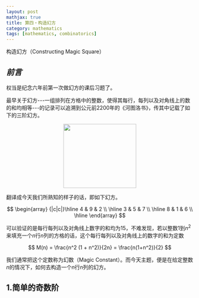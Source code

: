 ```yaml
---
layout: post
mathjax: true
title: 算四・构造幻方
category: mathematics
tags: [mathematics, combinatorics]
---
```


构造幻方（Constructing Magic Square）

## ***前言***
权当是纪念六年前第一次做幻方的课后习题了。

最早关于幻方---一组排列在方格中的整数，使得其每行，每列以及对角线上的数的和均相等---的记录可以追溯到公元前2200年的《河图洛书》，传其中记载了如下的三阶幻方。

<div style="text-align: center;"><img  width="196" height="172" alt="" src="https://upload.wikimedia.org/wikipedia/commons/thumb/a/ac/Lo_Shu_3x3_magic_square.svg/1024px-Lo_Shu_3x3_magic_square.svg.png" /></div>

翻译成今天我们所熟知的样子的话，即如下幻方。

$$
\begin{array} {|c|c|}\hline 4 & 9 & 2 \\ \hline 3 & 5 & 7 \\ \hline 8 & 1 & 6 \\ \hline  \end{array}
$$

可以验证的是每行每列以及对角线上数字的和均为$15$，不难发现，若以整数$1$到$n^2$来填充一个$n$行$n$列的方格的话，这个每行每列以及对角线上的数字的和为定数

$$
M(n) = \frac{n^2 (1 + n^2)}{2n} = \frac{n(1+n^2)}{2}
$$

我们通常把这个定数称为幻数（Magic Constant）。而今天主题，便是在给定整数$n$的情况下，如何去构造一个$n$行$n$列的幻方。

## 1.简单的奇数阶
